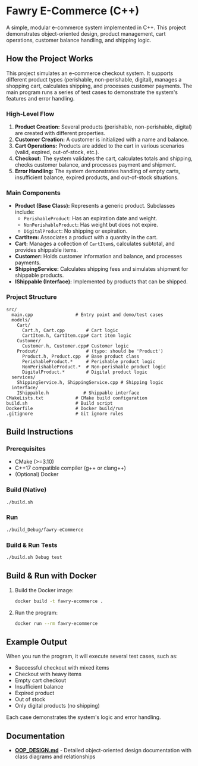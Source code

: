 # Fawry E-Commerce (C++)

A simple, modular e-commerce system implemented in C++. This project demonstrates object-oriented design, product management, cart operations, customer balance handling, and shipping logic.

## How the Project Works

This project simulates an e-commerce checkout system. It supports different product types (perishable, non-perishable, digital), manages a shopping cart, calculates shipping, and processes customer payments. The main program runs a series of test cases to demonstrate the system's features and error handling.

### High-Level Flow

1. **Product Creation:** Several products (perishable, non-perishable, digital) are created with different properties.
2. **Customer Creation:** A customer is initialized with a name and balance.
3. **Cart Operations:** Products are added to the cart in various scenarios (valid, expired, out-of-stock, etc.).
4. **Checkout:** The system validates the cart, calculates totals and shipping, checks customer balance, and processes payment and shipment.
5. **Error Handling:** The system demonstrates handling of empty carts, insufficient balance, expired products, and out-of-stock situations.

### Main Components

- **Product (Base Class):** Represents a generic product. Subclasses include:
  - `PerishableProduct`: Has an expiration date and weight.
  - `NonPerishableProduct`: Has weight but does not expire.
  - `DigitalProduct`: No shipping or expiration.
- **CartItem:** Associates a product with a quantity in the cart.
- **Cart:** Manages a collection of `CartItem`s, calculates subtotal, and provides shippable items.
- **Customer:** Holds customer information and balance, and processes payments.
- **ShippingService:** Calculates shipping fees and simulates shipment for shippable products.
- **IShippable (Interface):** Implemented by products that can be shipped.

### Project Structure

```
src/
  main.cpp                # Entry point and demo/test cases
  models/
    Cart/
      Cart.h, Cart.cpp        # Cart logic
      CartItem.h, CartItem.cpp# Cart item logic
    Customer/
      Customer.h, Customer.cpp# Customer logic
    Prodcut/                  # (typo: should be 'Product')
      Product.h, Product.cpp  # Base product class
      PerishableProduct.*     # Perishable product logic
      NonPerishableProduct.*  # Non-perishable product logic
      DigitalProduct.*        # Digital product logic
  services/
    ShippingService.h, ShippingService.cpp # Shipping logic
  interface/
    IShippable.h             # Shippable interface
CMakeLists.txt            # CMake build configuration
build.sh                  # Build script
Dockerfile                # Docker build/run
.gitignore                # Git ignore rules
```

## Build Instructions

### Prerequisites

- CMake (>=3.10)
- C++17 compatible compiler (g++ or clang++)
- (Optional) Docker

### Build (Native)

```bash
./build.sh
```

### Run

```bash
./build_Debug/fawry-eCommerce
```

### Build & Run Tests

```bash
./build.sh Debug test
```

## Build & Run with Docker

1. Build the Docker image:
   ```bash
   docker build -t fawry-ecommerce .
   ```
2. Run the program:
   ```bash
   docker run --rm fawry-ecommerce
   ```

## Example Output

When you run the program, it will execute several test cases, such as:

- Successful checkout with mixed items
- Checkout with heavy items
- Empty cart checkout
- Insufficient balance
- Expired product
- Out of stock
- Only digital products (no shipping)

Each case demonstrates the system's logic and error handling.

## Documentation

- **[OOP_DESIGN.md](OOP_DESIGN.md)** - Detailed object-oriented design documentation with class diagrams and relationships
